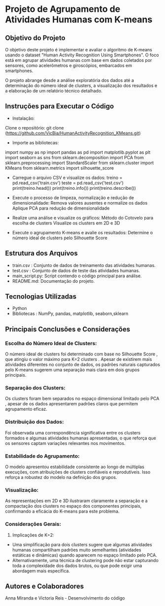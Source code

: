 # Projeto de Agrupamento de Atividades Humanas com K-means

## Objetivo do Projeto

O objetivo deste projeto é implementar e avaliar o algoritmo de K-means usando o dataset "Human Activity Recognition Using Smartphones". O foco está em agrupar atividades humanas com base em dados coletados por sensores, como acelerômetros e giroscópios, embarcados em smartphones. 
 
O projeto abrange desde a análise exploratória dos dados até a determinação do número ideal de clusters, a visualização dos resultados e a elaboração de um relatório técnico detalhado.

## Instruções para Executar o Código

- Instalação:

Clone o repositório:
git clone (https://github.com/VicBia/HumanActivityRecognition_KMeans.git)

- Importe as bibliotecas:

import numpy as np
import pandas as pd
import matplotlib.pyplot as plt
import seaborn as sns
from sklearn.decomposition import PCA
from sklearn.preprocessing import StandardScaler
from sklearn.cluster import KMeans
from sklearn.metrics import silhouette_score

- Carregue o arquivo CSV e visualize os dados:
treino = pd.read_csv('train.csv')
teste = pd.read_csv('test.csv')
print(treino.head())
print(treino.info())
print(treino.describe())

- Execute o processo de limpeza, normalização e redução de dimensionalidade:
Remova valores ausentes e normalize os dados
Aplique PCA para redução de dimensionalidade

- Realize uma análise e visualize os gráficos:
Método do Cotovelo para escolha de clusters
Visualize os clusters em 2D e 3D

- Execute o agrupamento K-means e avalie os resultados:
Determine o número ideal de clusters pelo Silhouette Score

## Estrutura dos Arquivos
- train.csv : Conjunto de dados de treinamento das atividades humanas.
- test.csv : Conjunto de dados de teste das atividades humanas.
- main_script.py: Script contendo o código principal para análise.
- README.md: Documentação do projeto.

## Tecnologias Utilizadas
- Python
- Bibliotecas : NumPy, pandas, matplotlib, seaborn,sklearn

## Principais Conclusões e Considerações
### Escolha do Número Ideal de Clusters:
O número ideal de clusters foi determinado com base no Silhouette Score , que atingiu o valor máximo para K=2 clusters .
Apesar de existirem mais atividades diferentes no conjunto de dados, os padrões naturais capturados pelo K-means sugerem uma separação mais clara em dois grupos principais.
### Separação dos Clusters:
Os clusters foram bem separados no espaço dimensional limitado pelo PCA , apesar de os dados apresentarem padrões claros que permitem agrupamento eficaz.
### Distribuição dos Dados:
Foi observada uma correspondência significativa entre os clusters formados e algumas atividades humanas apresentadas, o que reforça que os sensores captam variações relevantes nos movimentos.
### Estabilidade do Agrupamento:
O modelo apresentou estabilidade consistente ao longo de múltiplas execuções, com atribuições de clusters confiáveis ​​e reprodutíveis. Isso reforça a robustez do modelo na definição dos grupos.
### Visualização:
As representações em 2D e 3D ilustraram claramente a separação e a compactação dos clusters no espaço dos componentes principais, confirmando a eficácia do K-means para este problema.
### Considerações Gerais:
1. Implicações de K=2:
* Uma simplificação para dois clusters sugere que algumas atividades humanas compartilham padrões muito semelhantes (atividades estáticas e dinâmicas) quando aparecem no espaço limitado pelo PCA.
* Alternativamente, uma técnica de clustering pode não estar capturando toda a complexidade dos dados brutos, ou que pode exigir uma abordagem mais específica.

## Autores e Colaboradores
Anna Miranda e Victoria Reis - Desenvolvimento do código



